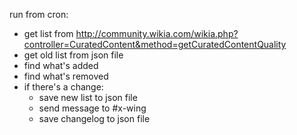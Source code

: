 run from cron:

* get list from http://community.wikia.com/wikia.php?controller=CuratedContent&method=getCuratedContentQuality
* get old list from json file
* find what's added
* find what's removed
* if there's a change:
  * save new list to json file
  * send message to #x-wing
  * save changelog to json file